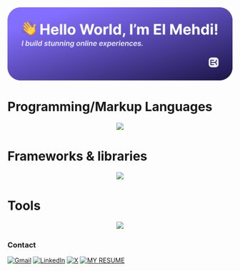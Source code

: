 <img title="a title" alt="Alt text" src="./github_banner.png">

<h1>
Programming/Markup Languages
</h1>
<p align="center">
  <a href="https://skillicons.dev">
    <img src="https://skillicons.dev/icons?i=c,cpp,python,js,ts,html,css" />
  </a>
</p>

<h1>
Frameworks & libraries
</h1>
<p align="center">
  <a href="https://skillicons.dev">
    <img src="https://skillicons.dev/icons?i=react,next,django,prisma,tailwind" />
  </a>
</p>

<h1>
Tools
</h1>
<p align="center">
  <a href="https://skillicons.dev">
    <img src="https://skillicons.dev/icons?i=docker,bash,vim,vscode,figma" />
  </a>
</p>

<h3>
Contact
</h3>

[![Gmail](https://img.shields.io/badge/Gmail-D14836?style=for-the-badge&logo=gmail&logoColor=white)](mailto:elmehdi.kenane@gmail.com@gmail.com)
[![LinkedIn](https://img.shields.io/badge/linkedin-%230077B5.svg?style=for-the-badge&logo=linkedin&logoColor=white)](https://www.linkedin.com/in/el-mehdi-ken%C3%A2ne-b32036329/)
[![X](https://img.shields.io/badge/X-%23000000.svg?style=for-the-badge&logo=X&logoColor=white)](https://x.com/ekenane22)
[![MY RESUME](https://img.shields.io/badge/MY_RESUME-836FFF?style=for-the-badge)](https://www.youtube.com/)
